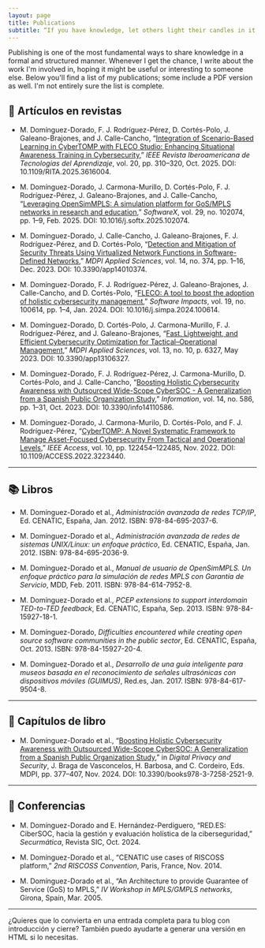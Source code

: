 ```yaml
---
layout: page
title: Publications
subtitle: “If you have knowledge, let others light their candles in it.” — Margaret Fuller
---
```


Publishing is one of the most fundamental ways to share knowledge in a formal and structured manner. Whenever I get the chance, I write about the work I'm involved in, hoping it might be useful or interesting to someone else. Below you'll find a list of my publications; some include a PDF version as well. I'm not entirely sure the list is complete.

## 📰 Artículos en revistas

- M. Domínguez-Dorado, F. J. Rodríguez-Pérez, D. Cortés-Polo, J. Galeano-Brajones, and J. Calle-Cancho, “[Integration of Scenario-Based Learning in CyberTOMP with FLECO Studio: Enhancing Situational Awareness Training in Cybersecurity](https://doi.org/10.1109/RITA.2025.3616004),” *IEEE Revista Iberoamericana de Tecnologias del Aprendizaje*, vol. 20, pp. 310–320, Oct. 2025. DOI: 10.1109/RITA.2025.3616004.

- M. Domínguez-Dorado, J. Carmona-Murillo, D. Cortés-Polo, F. J. Rodríguez-Pérez, J. Galeano-Brajones, and J. Calle-Cancho, “[Leveraging OpenSimMPLS: A simulation platform for GoS/MPLS networks in research and education](https://doi.org/10.1016/j.softx.2025.102074),” *SoftwareX*, vol. 29, no. 102074, pp. 1–9, Feb. 2025. DOI: 10.1016/j.softx.2025.102074.

- M. Domínguez-Dorado, J. Calle-Cancho, J. Galeano-Brajones, F. J. Rodríguez-Pérez, and D. Cortés-Polo, “[Detection and Mitigation of Security Threats Using Virtualized Network Functions in Software-Defined Networks](https://doi.org/10.3390/app14010374),” *MDPI Applied Sciences*, vol. 14, no. 374, pp. 1–16, Dec. 2023. DOI: 10.3390/app14010374.

- M. Domínguez-Dorado, F. J. Rodríguez-Pérez, J. Galeano-Brajones, J. Calle-Cancho, and D. Cortés-Polo, “[FLECO: A tool to boost the adoption of holistic cybersecurity management](https://doi.org/10.1016/j.simpa.2024.100614),” *Software Impacts*, vol. 19, no. 100614, pp. 1–4, Jan. 2024. DOI: 10.1016/j.simpa.2024.100614.

- M. Domínguez-Dorado, D. Cortés-Polo, J. Carmona-Murillo, F. J. Rodríguez-Pérez, and J. Galeano-Brajones, “[Fast, Lightweight, and Efficient Cybersecurity Optimization for Tactical–Operational Management](https://www.mdpi.com/2076-3417/13/10/6327),” *MDPI Applied Sciences*, vol. 13, no. 10, p. 6327, May 2023. DOI: 10.3390/app13106327.

- M. Domínguez-Dorado, F. J. Rodríguez-Pérez, J. Carmona-Murillo, D. Cortés-Polo, and J. Calle-Cancho, “[Boosting Holistic Cybersecurity Awareness with Outsourced Wide-Scope CyberSOC - A Generalization from a Spanish Public Organization Study](https://www.mdpi.com/2078-2489/14/11/586),” *Information*, vol. 14, no. 586, pp. 1–31, Oct. 2023. DOI: 10.3390/info14110586.

- M. Domínguez-Dorado, J. Carmona-Murilo, D. Cortés-Polo, and F. J. Rodríguez-Pérez, “[CyberTOMP: A Novel Systematic Framework to Manage Asset-Focused Cybersecurity From Tactical and Operational Levels](https://doi.org/10.1109/ACCESS.2022.3223440),” *IEEE Access*, vol. 10, pp. 122454–122485, Nov. 2022. DOI: 10.1109/ACCESS.2022.3223440.

---

## 📚 Libros

- M. Domínguez-Dorado et al., *Administración avanzada de redes TCP/IP*, Ed. CENATIC, España, Jan. 2012. ISBN: 978-84-695-2037-6.

- M. Domínguez-Dorado et al., *Administración avanzada de redes de sistemas UNIX/Linux: un enfoque práctico*, Ed. CENATIC, España, Jan. 2012. ISBN: 978-84-695-2036-9.

- M. Domínguez-Dorado et al., *Manual de usuario de OpenSimMPLS. Un enfoque práctico para la simulación de redes MPLS con Garantía de Servicio*, MDD, Feb. 2011. ISBN: 978-84-614-7952-8.

- M. Domínguez-Dorado et al., *PCEP extensions to support interdomain TED-to-TED feedback*, Ed. CENATIC, España, Sep. 2013. ISBN: 978-84-15927-18-1.

- M. Domínguez-Dorado, *Difficulties encountered while creating open source software communities in the public sector*, Ed. CENATIC, España, Oct. 2013. ISBN: 978-84-15927-20-4.

- M. Domínguez-Dorado et al., *Desarrollo de una guía inteligente para museos basada en el reconocimiento de señales ultrasónicas con dispositivos móviles (GUIMUS)*, Red.es, Jan. 2017. ISBN: 978-84-617-9504-8.

---

## 📖 Capítulos de libro

- M. Domínguez-Dorado et al., “[Boosting Holistic Cybersecurity Awareness with Outsourced Wide-Scope CyberSOC: A Generalization from a Spanish Public Organization Study](https://doi.org/10.3390/books978-3-7258-2521-9),” in *Digital Privacy and Security*, J. Braga de Vasconcelos, H. Barbosa, and C. Cordeiro, Eds. MDPI, pp. 377–407, Nov. 2024. DOI: 10.3390/books978-3-7258-2521-9.

---

## 🎤 Conferencias

- M. Domínguez-Dorado and E. Hernández-Perdiguero, “RED.ES: CiberSOC, hacia la gestión y evaluación holística de la ciberseguridad,” *Securmática*, Revista SIC, Oct. 2024.

- M. Domínguez-Dorado et al., “CENATIC use cases of RISCOSS platform,” *2nd RISCOSS Convention*, Paris, France, Nov. 2014.

- M. Domínguez-Dorado et al., “An Architecture to provide Guarantee of Service (GoS) to MPLS,” *IV Workshop in MPLS/GMPLS networks*, Girona, Spain, Mar. 2005.

---

¿Quieres que lo convierta en una entrada completa para tu blog con introducción y cierre? También puedo ayudarte a generar una versión en HTML si lo necesitas.

